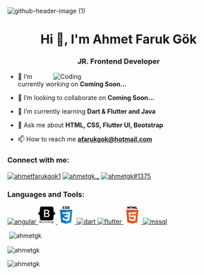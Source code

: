 ![github-header-image (1)](https://user-images.githubusercontent.com/113933738/211730914-7b256bfe-31ab-4f40-9df3-2f2cf0b44d54.png)
<h1 align="center">Hi 👋, I'm Ahmet Faruk Gök</h1>
<h3 align="center">JR. Frontend Developer</h3>
<img align="right" alt="Coding" width="400" src="https://media3.giphy.com/media/qgQUggAC3Pfv687qPC/giphy.gif">

- 🔭 I’m currently working on **Coming Soon...**

- 👯 I’m looking to collaborate on **Coming Soon...**

- 🌱 I’m currently learning **Dart & Flutter and Java**

- 💬 Ask me about **HTML, CSS, Flutter UI, Bootstrap**

- 📫 How to reach me **afarukgok@hotmail.com**

<h3 align="left">Connect with me:</h3>
<p align="left">
<a href="https://twitter.com/ahmetfarukgok1" target="blank"><img align="center" src="https://raw.githubusercontent.com/rahuldkjain/github-profile-readme-generator/master/src/images/icons/Social/twitter.svg" alt="ahmetfarukgok1" height="30" width="40" /></a>
<a href="https://instagram.com/ahmetgk._" target="blank"><img align="center" src="https://raw.githubusercontent.com/rahuldkjain/github-profile-readme-generator/master/src/images/icons/Social/instagram.svg" alt="ahmetgk._" height="30" width="40" /></a>
<a href="https://discord.gg/ahmetgk#1375" target="blank"><img align="center" src="https://raw.githubusercontent.com/rahuldkjain/github-profile-readme-generator/master/src/images/icons/Social/discord.svg" alt="ahmetgk#1375" height="30" width="40" /></a>
</p>

<h3 align="left">Languages and Tools:</h3>
<p align="left"> <a href="https://angular.io" target="_blank" rel="noreferrer"> <img src="https://angular.io/assets/images/logos/angular/angular.svg" alt="angular" width="40" height="40"/> </a> <a href="https://getbootstrap.com" target="_blank" rel="noreferrer"> <img src="https://raw.githubusercontent.com/devicons/devicon/master/icons/bootstrap/bootstrap-plain-wordmark.svg" alt="bootstrap" width="40" height="40"/> </a> <a href="https://www.w3schools.com/css/" target="_blank" rel="noreferrer"> <img src="https://raw.githubusercontent.com/devicons/devicon/master/icons/css3/css3-original-wordmark.svg" alt="css3" width="40" height="40"/> </a> <a href="https://dart.dev" target="_blank" rel="noreferrer"> <img src="https://www.vectorlogo.zone/logos/dartlang/dartlang-icon.svg" alt="dart" width="40" height="40"/> </a> <a href="https://flutter.dev" target="_blank" rel="noreferrer"> <img src="https://www.vectorlogo.zone/logos/flutterio/flutterio-icon.svg" alt="flutter" width="40" height="40"/> </a> <a href="https://www.w3.org/html/" target="_blank" rel="noreferrer"> <img src="https://raw.githubusercontent.com/devicons/devicon/master/icons/html5/html5-original-wordmark.svg" alt="html5" width="40" height="40"/> </a> <a href="https://www.microsoft.com/en-us/sql-server" target="_blank" rel="noreferrer"> <img src="https://www.svgrepo.com/show/303229/microsoft-sql-server-logo.svg" alt="mssql" width="40" height="40"/> </a> </p>

<p>&nbsp;<img align="center" src="https://github-readme-stats.vercel.app/api?username=ahmetgk&show_icons=true&locale=en" alt="ahmetgk" /></p>

<p><img align="center" src="https://github-readme-streak-stats.herokuapp.com/?user=ahmetgk&" alt="ahmetgk" /></p>

<p><img align="left" src="https://github-readme-stats.vercel.app/api/top-langs?username=ahmetgk&show_icons=true&locale=en&layout=compact" alt="ahmetgk" /></p>
